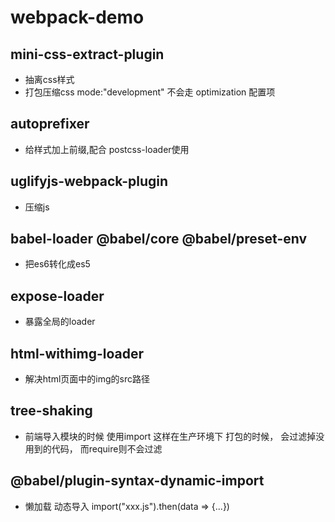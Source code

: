 # webpack-demo

## mini-css-extract-plugin
- 抽离css样式
- 打包压缩css   mode:"development" 不会走 optimization 配置项

## autoprefixer 
- 给样式加上前缀,配合 postcss-loader使用

## uglifyjs-webpack-plugin
- 压缩js


## babel-loader @babel/core @babel/preset-env
- 把es6转化成es5

## expose-loader
- 暴露全局的loader

## html-withimg-loader
- 解决html页面中的img的src路径

## tree-shaking 
- 前端导入模块的时候 使用import 这样在生产环境下 打包的时候， 会过滤掉没用到的代码， 而require则不会过滤

## @babel/plugin-syntax-dynamic-import
- 懒加载 动态导入 import("xxx.js").then(data => {...})